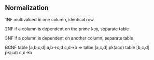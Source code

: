 ## Normalization

1NF multivalued in one column, identical row 

2NF if a column is dependent on the prime key, separate table 

3NF if a column is dependent on another column, separate table

BCNF table [a,b,c,d]  a,b->c,d  c,d->b  => talbe [a,c,d] pk(acd) table [b,c,d] pk(cd) c,d->b 
